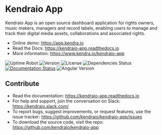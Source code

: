 
Kendraio App
============

Kendraio App is an open source dashboard application for rights owners, music makers, managers and record labels,
enabling users to manage and track their digital media assets, collaborations
and associated rights.

- Online demo: https://app.kendra.io
- Read the Docs: https://kendraio-app.readthedocs.io
- More information: https://www.kendra.io/kendraio-app

![Uptime Robot](https://img.shields.io/uptimerobot/ratio/7/m783523815-565ba269d3dc13ded01aae34)
![Version](https://img.shields.io/github/package-json/v/kendraio/kendraio-app)
![License](https://img.shields.io/github/license/kendraio/kendraio-app)
![Dependencies Status](https://img.shields.io/david/kendraio/kendraio-app)
[![Documentation Status](https://readthedocs.org/projects/kendraio-app/badge/?version=latest)](https://kendraio-app.readthedocs.io/en/latest/?badge=latest)
![Angular Version](https://img.shields.io/github/package-json/dependency-version/kendraio/kendraio-app/@angular/core)


Contribute
----------

- Read the documentation: https://kendraio-app.readthedocs.io
- For help and support, join the conversation on Slack: https://kendraio.slack.com/
- To report bugs, suggest improvements, or request features, use the issue tracker: https://github.com/kendraio/kendraio-app/issues
- To download the source code, visit the repo: https://github.com/kendraio/kendraio-app
